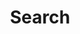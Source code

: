 ---
title: "Search" # in any language you want
layout: "search" # necessary for search
url: "/search"
# description: "Description for Search"
summary: "search"
placeholder: "Search posts, books, notes and more"
---